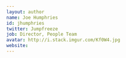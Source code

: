 ```yaml
---
layout: author
name: Joe Humphries
id: jhumphries
twitter: Jumpfreeze
job: Director, People Team
avatar: http://i.stack.imgur.com/Kf0W4.jpg
website: 
---
```

